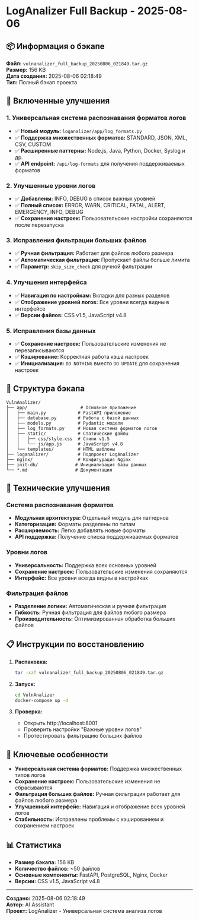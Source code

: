 # LogAnalizer Full Backup - 2025-08-06

## 📦 Информация о бэкапе

**Файл:** `vulnanalizer_full_backup_20250806_021849.tar.gz`  
**Размер:** 156 KB  
**Дата создания:** 2025-08-06 02:18:49  
**Тип:** Полный бэкап проекта

## 🚀 Включенные улучшения

### 1. Универсальная система распознавания форматов логов
- ✅ **Новый модуль:** `loganalizer/app/log_formats.py`
- ✅ **Поддержка множественных форматов:** STANDARD, JSON, XML, CSV, CUSTOM
- ✅ **Расширенные паттерны:** Node.js, Java, Python, Docker, Syslog и др.
- ✅ **API endpoint:** `/api/log-formats` для получения поддерживаемых форматов

### 2. Улучшенные уровни логов
- ✅ **Добавлены:** INFO, DEBUG в список важных уровней
- ✅ **Полный список:** ERROR, WARN, CRITICAL, FATAL, ALERT, EMERGENCY, INFO, DEBUG
- ✅ **Сохранение настроек:** Пользовательские настройки сохраняются после перезапуска

### 3. Исправления фильтрации больших файлов
- ✅ **Ручная фильтрация:** Работает для файлов любого размера
- ✅ **Автоматическая фильтрация:** Пропускает файлы больше лимита
- ✅ **Параметр:** `skip_size_check` для ручной фильтрации

### 4. Улучшения интерфейса
- ✅ **Навигация по настройкам:** Вкладки для разных разделов
- ✅ **Отображение уровней логов:** Все уровни всегда видны в интерфейсе
- ✅ **Версии файлов:** CSS v1.5, JavaScript v4.8

### 5. Исправления базы данных
- ✅ **Сохранение настроек:** Пользовательские изменения не перезаписываются
- ✅ **Кэширование:** Корректная работа кэша настроек
- ✅ **Инициализация:** `DO NOTHING` вместо `DO UPDATE` для сохранения настроек

## 📁 Структура бэкапа

```
VulnAnalizer/
├── app/                    # Основное приложение
│   ├── main.py            # FastAPI приложение
│   ├── database.py        # Работа с базой данных
│   ├── models.py          # Pydantic модели
│   ├── log_formats.py     # Новая система форматов логов
│   ├── static/            # Статические файлы
│   │   ├── css/style.css  # Стили v1.5
│   │   └── js/app.js      # JavaScript v4.8
│   └── templates/         # HTML шаблоны
├── loganalizer/           # Подпроект LogAnalizer
├── nginx/                 # Конфигурация Nginx
├── init-db/              # Инициализация базы данных
└── *.md                  # Документация
```

## 🔧 Технические улучшения

### Система распознавания форматов
- **Модульная архитектура:** Отдельный модуль для паттернов
- **Категоризация:** Форматы разделены по типам
- **Расширяемость:** Легко добавлять новые форматы
- **API поддержка:** Получение списка поддерживаемых форматов

### Уровни логов
- **Универсальность:** Поддержка всех основных уровней
- **Сохранение настроек:** Пользовательские изменения сохраняются
- **Интерфейс:** Все уровни всегда видны в настройках

### Фильтрация файлов
- **Разделение логики:** Автоматическая и ручная фильтрация
- **Гибкость:** Ручная фильтрация для файлов любого размера
- **Производительность:** Оптимизированная обработка больших файлов

## 📋 Инструкции по восстановлению

1. **Распаковка:**
   ```bash
   tar -xzf vulnanalizer_full_backup_20250806_021849.tar.gz
   ```

2. **Запуск:**
   ```bash
   cd VulnAnalizer
   docker-compose up -d
   ```

3. **Проверка:**
   - Открыть http://localhost:8001
   - Проверить настройки "Важные уровни логов"
   - Протестировать фильтрацию больших файлов

## 🎯 Ключевые особенности

- **Универсальная система форматов:** Поддержка множественных типов логов
- **Сохранение настроек:** Пользовательские изменения не сбрасываются
- **Фильтрация больших файлов:** Ручная фильтрация работает для файлов любого размера
- **Улучшенный интерфейс:** Навигация и отображение всех уровней логов
- **Стабильность:** Исправлены проблемы с кэшированием и сохранением настроек

## 📊 Статистика

- **Размер бэкапа:** 156 KB
- **Количество файлов:** ~50 файлов
- **Основные компоненты:** FastAPI, PostgreSQL, Nginx, Docker
- **Версии:** CSS v1.5, JavaScript v4.8

---
**Создано:** 2025-08-06 02:18:49  
**Автор:** AI Assistant  
**Проект:** LogAnalizer - Универсальная система анализа логов 